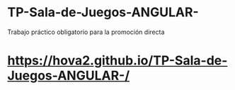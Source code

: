 # TP-Sala-de-Juegos-ANGULAR-
Trabajo práctico obligatorio para la promoción directa

# https://hova2.github.io/TP-Sala-de-Juegos-ANGULAR-/

